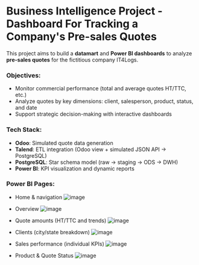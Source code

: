 # Business Intelligence Project - Dashboard For Tracking a Company's Pre-sales Quotes

This project aims to build a **datamart** and **Power BI dashboards** to analyze **pre-sales quotes** for the fictitious company IT4Logs.

### Objectives:

* Monitor commercial performance (total and average quotes HT/TTC, etc.)
* Analyze quotes by key dimensions: client, salesperson, product, status, and date
* Support strategic decision-making with interactive dashboards

### Tech Stack:

* **Odoo**: Simulated quote data generation
* **Talend**: ETL integration (Odoo view + simulated JSON API → PostgreSQL)
* **PostgreSQL**: Star schema model (raw → staging → ODS → DWH)
* **Power BI**: KPI visualization and dynamic reports

### Power BI Pages:

* Home & navigation
![image](https://github.com/user-attachments/assets/436a8eac-9b8a-4f32-bb44-d2afcc98fad6)

* Overview
![image](https://github.com/user-attachments/assets/ef47b7d5-86bd-4fe6-9094-b8066c6236d5)

* Quote amounts (HT/TTC and trends)
![image](https://github.com/user-attachments/assets/2ff5da80-5e33-4881-a50c-15fa52e7a537)
  
* Clients (city/state breakdown)
![image](https://github.com/user-attachments/assets/69cd6ea2-986d-4688-ad33-fe0f3e705bb2)
  
* Sales performance (individual KPIs)
![image](https://github.com/user-attachments/assets/c85054c5-778e-4248-a991-60489f8315c9)

* Product & Quote Status
![image](https://github.com/user-attachments/assets/167e139c-68ab-4214-9c54-44af0d6f4cc4)
